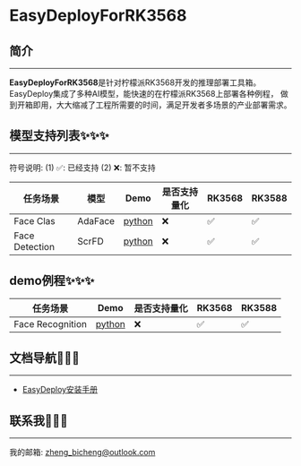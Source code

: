 # EasyDeployForRK3568

## 简介
****
**EasyDeployForRK3568**是针对柠檬派RK3568开发的推理部署工具箱。EasyDeploy集成了多种AI模型，能快速的在柠檬派RK3568上部署各种例程，
做到开箱即用，大大缩减了工程所需要的时间，满足开发者多场景的产业部署需求。

## 模型支持列表✨✨✨
****

符号说明: (1) ✅: 已经支持  (2) ❌: 暂不支持

| 任务场景           | 模型      | Demo                                     | 是否支持量化 | RK3568 | RK3588 |
|----------------|---------|------------------------------------------|--------|--------|--------|
| Face Clas      | AdaFace | [python](./example/clas/ada_face/python) | ❌      | ✅      | ✅      |
| Face Detection | ScrFD   | [python](example/detection/scrfd/python) | ❌      | ✅      | ✅      |

## demo例程✨✨✨
| 任务场景             | Demo                                              | 是否支持量化 | RK3568 | RK3588 |
|------------------|---------------------------------------------------|--------|--------|--------|
| Face Recognition | [python](example/project/face_recognition/python) | ❌      | ✅      | ✅      |


## 文档导航🚙🚙🚙
****

* [EasyDeploy安装手册](./docs/quickly_start/install.md)

## 联系我📮📮📮
****

我的邮箱: [zheng_bicheng@outlook.com](zheng_bicheng@outlook.com)